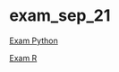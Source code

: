 # exam_sep_21

[Exam Python](https://github.com/marcelhv99/exam_sep_21/blob/master/exam_Sep_21_2018.ipynb)

[Exam R](https://github.com/marcelhv99/exam_sep_21/blob/master/exam_2_student.ipynb)
